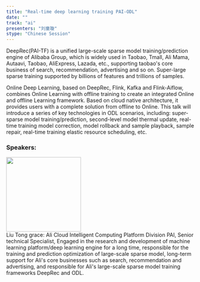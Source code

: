 ```yaml
---
title: "Real-time deep learning training PAI-ODL"
date: "" 
track: "ai"
presenters: "刘童璇"
stype: "Chinese Session"
---
```

DeepRec(PAI-TF) is a unified large-scale sparse model training/prediction engine of Alibaba Group, which is widely used in Taobao, Tmall, Ali Mama, Autaavi, Taobao, AliExpress, Lazada, etc., supporting taobao's core business of search, recommendation, advertising and so on. Super-large sparse training supported by billions of features and trillions of samples.

Online Deep Learning, based on DeepRec, Flink, Kafka and Flink-Aiflow, combines Online Learning with offline training to create an integrated Online and offline Learning framework. Based on cloud native architecture, it provides users with a complete solution from offline to Online. This talk will introduce a series of key technologies in ODL scenarios, including: super-sparse model training/prediction, second-level model thermal update, real-time training model correction, model rollback and sample playback, sample repair, real-time training elastic resource scheduling, etc.
 ### Speakers: 
 <img src="images/speaker/1056.png" width="200" /><br>Liu Tong grace: Ali Cloud Intelligent Computing Platform Division PAI, Senior technical Specialist, Engaged in the research and development of machine learning platform/deep learning engine for a long time, responsible for the training and prediction optimization of large-scale sparse model, long-term support for Ali's core businesses such as search, recommendation and advertising, and responsible for Ali's large-scale sparse model training frameworks DeepRec and ODL.
 